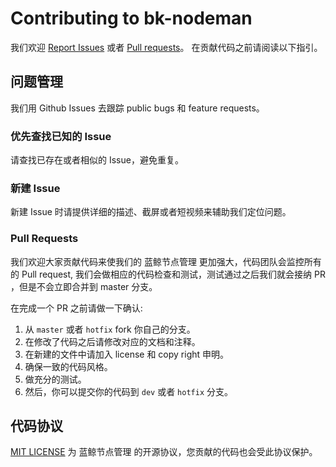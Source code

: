 # Contributing to bk-nodeman
我们欢迎 [Report Issues](https://github.com/TencentBlueKing/bk-nodeman/issues) 或者 [Pull requests](https://github.com/TencentBlueKing/bk-nodeman/pulls)。 在贡献代码之前请阅读以下指引。


## 问题管理
我们用 Github Issues 去跟踪 public bugs 和 feature requests。


### 优先查找已知的 Issue 
请查找已存在或者相似的 Issue，避免重复。


### 新建 Issue
新建 Issue 时请提供详细的描述、截屏或者短视频来辅助我们定位问题。


###  Pull Requests

我们欢迎大家贡献代码来使我们的 蓝鲸节点管理 更加强大，代码团队会监控所有的 Pull request, 我们会做相应的代码检查和测试，测试通过之后我们就会接纳 PR ，但是不会立即合并到 master 分支。

在完成一个 PR 之前请做一下确认:

1. 从 `master` 或者 `hotfix` fork 你自己的分支。
2. 在修改了代码之后请修改对应的文档和注释。
3. 在新建的文件中请加入 license 和 copy right 申明。
4. 确保一致的代码风格。
5. 做充分的测试。
6. 然后，你可以提交你的代码到 `dev` 或者 `hotfix` 分支。


## 代码协议
[MIT LICENSE](../LICENSE.txt) 为 蓝鲸节点管理 的开源协议，您贡献的代码也会受此协议保护。